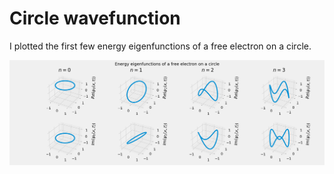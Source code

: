 # Circle wavefunction

I plotted the first few energy eigenfunctions of a free electron 
on a circle.

![circle wavefunction](circle-wavefunction.gif)